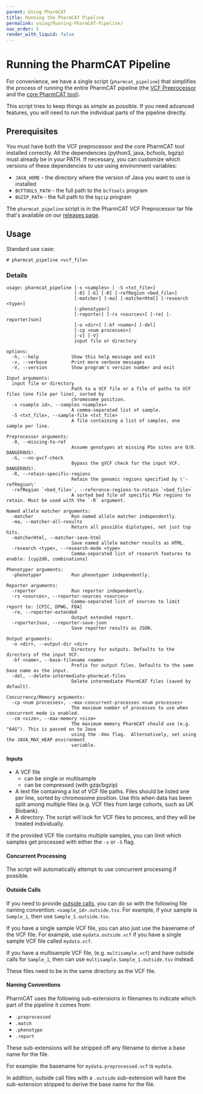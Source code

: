 ```yaml
---
parent: Using PharmCAT
title: Running the PharmCAT Pipeline
permalink: using/Running-PharmCAT-Pipeline/
nav_order: 5
render_with_liquid: false
---
```

# Running the PharmCAT Pipeline

For convenience, we have a single script (`pharmcat_pipeline`) that simplifies the process of running the entire 
PharmCAT pipeline (the [VCF Preprocessor](/using/VCF-Preprocessor) and the [core PharmCAT tool](/using/Running-PharmCAT)).

This script tries to keep things as simple as possible.  If you need advanced features, you will need to run the
individual parts of the pipeline directly.


## Prerequisites

You must have both the VCF preprocessor and the core PharmCAT tool installed correctly.  All the dependencies (python3, java, bcfools, bgzip) must already be in your PATH.  If necessary, you can customize which versions of these dependencies to use using environment variables:

* `JAVA_HOME` - the directory where the version of Java you want to use is installed
* `BCFTOOLS_PATH` - the full path to the `bcftools` program
* `BGZIP_PATH` - the full path to the `bgzip` program

The `pharmcat_pipeline` script is in the PharmCAT VCF Preprocessor tar file that's available on our [releases page](https://github.com/PharmGKB/PharmCAT/releases/).


## Usage

Standard use case:

```console
# pharmcat_pipeline <vcf_file>
```


### Details 

```
usage: pharmcat_pipeline [-s <samples> | -S <txt_file>]
                         [-0] [-G] [-R] [-refRegion <bed_file>]
                         [-matcher] [-ma] [-matcherHtml] [-research <type>]
                         [-phenotyper]
                         [-reporter] [-rs <sources>] [-re] [-reporterJson]
                         [-o <dir>] [-bf <name>] [-del]
                         [-cp <num processes>]
                         [-v] [-V]
                         input file or directory

options:
  -h, --help            Show this help message and exit
  -v, --verbose         Print more verbose messages
  -V, --version         Show program's version number and exit

Input arguments:
  input file or directory
                        Path to a VCF file or a file of paths to VCF files (one file per line), sorted by
                        chromosome position.
  -s <sample id>, --samples <samples>
                        A comma-separated list of sample.
  -S <txt_file>, --sample-file <txt_file>
                        A file containing a list of samples, one sample per line.

Preprocessor arguments:
  -0, --missing-to-ref               
                        Assume genotypes at missing PGx sites are 0/0. DANGEROUS!.
  -G, --no-gvcf-check                
                        Bypass the gVCF check for the input VCF. DANGEROUS!.
  -R, --retain-specific-regions      
                        Retain the genomic regions specified by \'-refRegion\'
  -refRegion `<bed_file>`, --reference-regions-to-retain `<bed_file>`
                        A sorted bed file of specific PGx regions to retain. Must be used with the `-R` argument.

Named allele matcher arguments:
  -matcher              Run named allele matcher independently.
  -ma, --matcher-all-results
                        Return all possible diplotypes, not just top hits.
  -matcherHtml, --matcher-save-html
                        Save named allele matcher results as HTML.
  -research <type>, --research-mode <type>
                        Comma-separated list of research features to enable: [cyp2d6, combinations]

Phenotyper arguments:
  -phenotyper           Run phenotyper independently.

Reporter arguments:
  -reporter             Run reporter independently.
  -rs <sources>, --reporter-sources <sources>
                        Comma-separated list of sources to limit report to: [CPIC, DPWG, FDA]
  -re, --reporter-extended
                        Output extended report.
  -reporterJson, --reporter-save-json
                        Save reporter results as JSON.

Output arguments:
  -o <dir>, --output-dir <dir>
                        Directory for outputs. Defaults to the directory of the input VCF.
  -bf <name>, --base-filename <name>
                        Prefix for output files. Defaults to the same base name as the input.
  -del, --delete-intermediate-pharmcat-files
                        Delete intermediate PharmCAT files (saved by default).

Concurrency/Memory arguments:
  -cp <num processes>, --max-concurrent-processes <num processes>
                        The maximum number of processes to use when concurrent mode is enabled.
  -cm <size>, --max-memory <size>
                        The maximum memory PharmCAT should use (e.g. "64G"). This is passed on to Java
                        using the -Xmx flag.  Alternatively, set using the JAVA_MAX_HEAP environment
                        variable.
```

#### Inputs

* A VCF file
    * can be single or multisample
    * can be compressed (with gzip/bgzip)
* A text file containing a list of VCF file paths.  Files should be listed one per line, sorted by chromosome position.  Use this when data has been split among multiple files (e.g. VCF files from large cohorts, such as UK Biobank).
* A directory.  The script will look for VCF files to process, and they will be treated individually.

If the provided VCF file contains multiple samples, you can limit which samples get processed with either the `-s` or `-S` flag.


#### Concurrent Processing

The script will automatically attempt to use concurrent processing if possible.


#### Outside Calls

If you need to provide [outside calls](/using/Outside-Call-Format), you can do so with the following file naming 
convention: `<sample_id>.outside.tsv`.  For example, if your sample is `Sample_1`, then use `Sample_1.outside.tsv`.

If you have a single sample VCF file, you can also just use the basename of the VCF file.  For example, use
`mydata.outside.vcf` if you have a single sample VCF file called `mydata.vcf`.

If you have a multisample VCF file, (e.g. `multisample.vcf`) and have outside calls for `Sample_1`, then can use
`multisample.Sample_1.outside.tsv` instead.

These files need to be in the same directory as the VCF file.


#### Naming Conventions

PharmCAT uses the following sub-extensions in filenames to indicate which part of the pipeline it comes from:

* `.preprocessed` 
* `.match`
* `.phenotype`
* `.report`

These sub-extensions will be stripped off any filename to derive a base name for the file.

For example: the basename for `mydata.preprocessed.vcf` is `mydata`. 

In addition, outside call files with a `.outside` sub-extension will have the sub-extension stripped to derive the base
name for the file.
